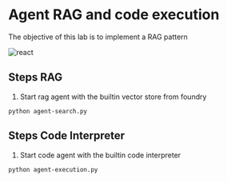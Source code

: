 # Agent RAG and code execution

The objective of this lab is to implement a RAG pattern

![react](https://learn.microsoft.com/en-us/azure/databricks/_static/images/generative-ai/rag-agent-workflow.png)


## Steps RAG

1. Start rag agent with the builtin vector store from foundry

```
python agent-search.py
```

## Steps Code Interpreter

1. Start code agent with the builtin code interpreter

```
python agent-execution.py
```